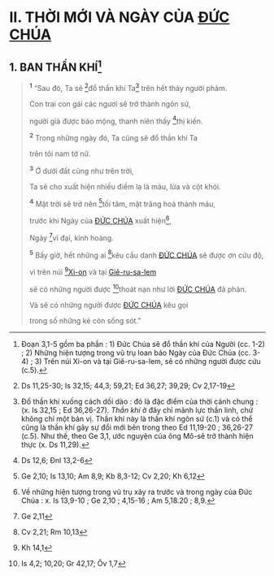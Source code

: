 # II. THỜI MỚI VÀ NGÀY CỦA [ĐỨC CHÚA]()

## 1. BAN THẦN KHÍ[^1-9b3da200-1970-496f-80e5-a0d4e7408336]

> <sup><b>1</b></sup> “Sau đó, Ta sẽ [^1@-9b3da200-1970-496f-80e5-a0d4e7408336]đổ thần khí Ta[^2-9b3da200-1970-496f-80e5-a0d4e7408336] trên hết thảy người phàm.
>
> Con trai con gái các ngươi sẽ trở thành ngôn sứ,
>
> người già được báo mộng, thanh niên thấy [^2@-9b3da200-1970-496f-80e5-a0d4e7408336]thị kiến.
>
> <sup><b>2</b></sup> Trong những ngày đó, Ta cũng sẽ đổ thần khí Ta
>
> trên tôi nam tớ nữ.
>
> <sup><b>3</b></sup> Ở dưới đất cũng như trên trời,
>
> Ta sẽ cho xuất hiện nhiều điềm lạ là máu, lửa và cột khói.
>
> <sup><b>4</b></sup> Mặt trời sẽ trở nên [^3@-9b3da200-1970-496f-80e5-a0d4e7408336]tối tăm, mặt trăng hoá thành máu,
>
> trước khi Ngày của [ĐỨC CHÚA]() xuất hiện[^3-9b3da200-1970-496f-80e5-a0d4e7408336],
>
> Ngày [^4@-9b3da200-1970-496f-80e5-a0d4e7408336]vĩ đại, kinh hoàng.
>
> <sup><b>5</b></sup> Bấy giờ, hết những ai [^5@-9b3da200-1970-496f-80e5-a0d4e7408336]kêu cầu danh [ĐỨC CHÚA]() sẽ được ơn cứu độ,
>
> vì trên núi [^6@-9b3da200-1970-496f-80e5-a0d4e7408336][Xi-on]() và tại [Giê-ru-sa-lem]()
>
> sẽ có những người được [^7@-9b3da200-1970-496f-80e5-a0d4e7408336]thoát nạn như lời [ĐỨC CHÚA]() đã phán.
>
> Và sẽ có những người được [ĐỨC CHÚA]() kêu gọi
>
> trong số những kẻ còn sống sót.”

[^1-9b3da200-1970-496f-80e5-a0d4e7408336]: Đoạn 3,1-5 gồm ba phần : 1) Đức Chúa sẽ đổ thần khí của Người (cc. 1-2) ; 2) Những hiện tượng trong vũ trụ loan báo Ngày của Đức Chúa (cc. 3-4) ; 3) Trên núi Xi-on và tại Giê-ru-sa-lem, sẽ có những người được cứu (c.5).
[^2-9b3da200-1970-496f-80e5-a0d4e7408336]: Đổ thần khí xuống cách dồi dào : đó là đặc điểm của thời cánh chung : (x. Is 32,15 ; Ed 36,26-27). *Thần khí* ở đây chỉ mãnh lực thần linh, chứ không chỉ một bản vị. Thần khí này là thần khí ngôn sứ (c.1) và có thể cũng là thần khí gây sự đổi mới bên trong theo Ed 11,19-20 ; 36,26-27 (c.5). Như thế, theo Ge 3,1, ước nguyện của ông Mô-sê trở thành hiện thực (x. Ds 11,29).
[^3-9b3da200-1970-496f-80e5-a0d4e7408336]: Về những hiện tượng trong vũ trụ xảy ra trước và trong ngày của Đức Chúa : x. Is 13,9-10 ; Ge 2,10 ; 4,15-16 ; Am 5,18.20 ; 8,9.
[^1@-9b3da200-1970-496f-80e5-a0d4e7408336]: Ds 11,25-30; Is 32,15; 44,3; 59,21; Ed 36,27; 39,29; Cv 2,17-19
[^2@-9b3da200-1970-496f-80e5-a0d4e7408336]: Ds 12,6; Đnl 13,2-6
[^3@-9b3da200-1970-496f-80e5-a0d4e7408336]: Ge 2,10; Is 13,10; Am 8,9; Kb 8,3-12; Cv 2,20; Kh 6,12
[^4@-9b3da200-1970-496f-80e5-a0d4e7408336]: Ge 2,11
[^5@-9b3da200-1970-496f-80e5-a0d4e7408336]: Cv 2,21; Rm 10,13
[^6@-9b3da200-1970-496f-80e5-a0d4e7408336]: Kh 14,1
[^7@-9b3da200-1970-496f-80e5-a0d4e7408336]: Is 4,2; 10,20; Gr 42,17; Ôv 1,7